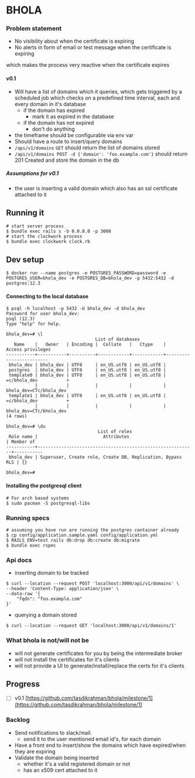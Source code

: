 # BHOLA
### Problem statement

- No visibility about when the certificate is expiring
- No alerts in form of email or test message when the certificate is expiring

which makes the process very reactive when the certificate expires

#### v0.1

- Will have a list of domains which it queries, which gets triggered by a scheduled job which checks on a predefined
time interval, each and every domain in it's database
    - if the domain has expired
        - mark it as expired in the database 
    - if the domain has not expired
        - don't do anything
- the timeframe should be configurable via env var
- Should have a route to insert/query domains
- `/api/v1/domains` `GET` should return the list of domains stored
- `/api/v1/domains POST -d {'domain': 'foo.example.com'}` should return 201 Created and store the domain in the db

##### Assumptions for v0.1

- the user is inserting a valid domain which also has an ssl certificate attached to it

## Running it

```
# start server process
$ bundle exec rails s -b 0.0.0.0 -p 3000
# start the clockwork process
$ bundle exec clockwork clock.rb
```

## Dev setup

```
$ docker run --name postgres -e POSTGRES_PASSWORD=password -e POSTGRES_USER=bhola_dev -e POSTGRES_DB=bhola_dev -p 5432:5432 -d postgres:12.3
```

#### Connecting to the local database

```
$ psql -h localhost -p 5432 -U bhola_dev -d bhola_dev
Password for user bhola_dev:
psql (12.3)
Type "help" for help.

bhola_dev=# \l
                                  List of databases
   Name    |   Owner   | Encoding |  Collate   |   Ctype    |    Access privileges
-----------+-----------+----------+------------+------------+-------------------------
 bhola_dev | bhola_dev | UTF8     | en_US.utf8 | en_US.utf8 |
 postgres  | bhola_dev | UTF8     | en_US.utf8 | en_US.utf8 |
 template0 | bhola_dev | UTF8     | en_US.utf8 | en_US.utf8 | =c/bhola_dev           +
           |           |          |            |            | bhola_dev=CTc/bhola_dev
 template1 | bhola_dev | UTF8     | en_US.utf8 | en_US.utf8 | =c/bhola_dev           +
           |           |          |            |            | bhola_dev=CTc/bhola_dev
(4 rows)

bhola_dev=# \du
                                   List of roles
 Role name |                         Attributes                         | Member of
-----------+------------------------------------------------------------+-----------
 bhola_dev | Superuser, Create role, Create DB, Replication, Bypass RLS | {}

bhola_dev=#
```

#### Installing the postgresql client

```
# For arch based systems
$ sudo pacman -S postgresql-libs
```

### Running specs

```
# assuming you have run are running the postgres container already
$ cp config/application.sample.yaml config/application.yml
$ RAILS_ENV=test rails db:drop db:create db:migrate
$ bundle exec rspec
```

### Api docs
- inserting domain to be tracked
```
$ curl --location --request POST 'localhost:3000/api/v1/domains' \
--header 'Content-Type: application/json' \
--data-raw '{
    "fqdn": "foo.example.com"
}'
```
- querying a domain stored
```
$ curl --location --request GET 'localhost:3000/api/v1/domains/1'
```

### What bhola is not/will not be

- will not generate certificates for you by being the intermediate broker
- will not install the certificates for it's clients
- will not provide a UI to generate/install/replace the certs for it's clients

## Progress

- [ ] v0.1 [https://github.com/tasdikrahman/bhola/milestone/1](https://github.com/tasdikrahman/bhola/milestone/1)

### Backlog

- Send notifications to slack/mail.
    - send it to the user mentioned email id's, for each domain
- Have a front end to insert/show the domains which have expired/when they are expiring
- Validate the domain being inserted
    - whether it's a valid registered domain or not
    - has an x509 cert attached to it
